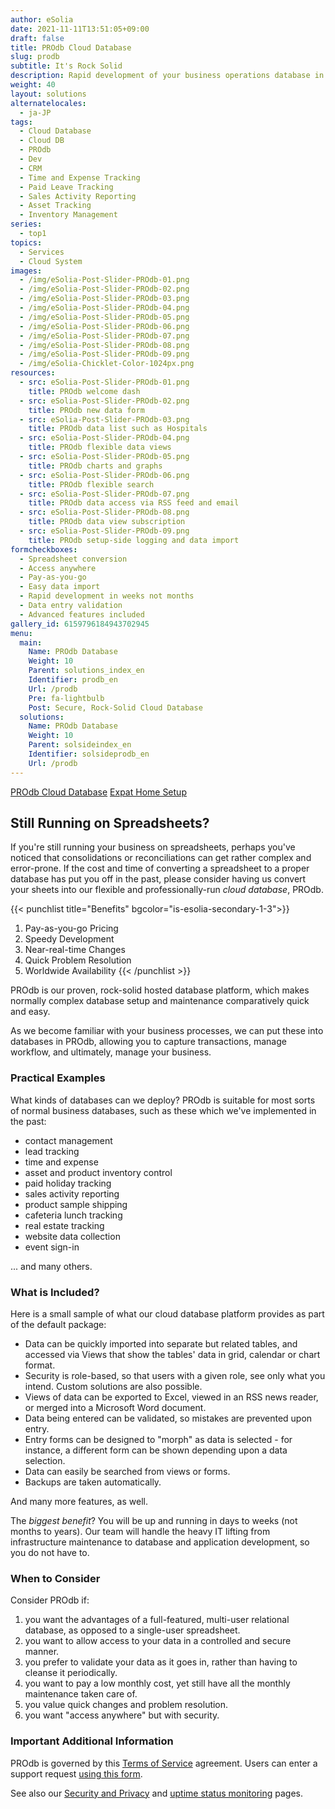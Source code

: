 ```yaml
---
author: eSolia
date: 2021-11-11T13:51:05+09:00
draft: false
title: PROdb Cloud Database
slug: prodb
subtitle: It's Rock Solid
description: Rapid development of your business operations database in eSolia PROdb cloud database. General software development projects. - from eSolia Inc.
weight: 40
layout: solutions
alternatelocales:
  - ja-JP
tags:
  - Cloud Database
  - Cloud DB
  - PROdb
  - Dev
  - CRM
  - Time and Expense Tracking
  - Paid Leave Tracking
  - Sales Activity Reporting
  - Asset Tracking
  - Inventory Management
series:
  - top1
topics:
  - Services
  - Cloud System
images:
  - /img/eSolia-Post-Slider-PROdb-01.png
  - /img/eSolia-Post-Slider-PROdb-02.png
  - /img/eSolia-Post-Slider-PROdb-03.png
  - /img/eSolia-Post-Slider-PROdb-04.png
  - /img/eSolia-Post-Slider-PROdb-05.png
  - /img/eSolia-Post-Slider-PROdb-06.png
  - /img/eSolia-Post-Slider-PROdb-07.png
  - /img/eSolia-Post-Slider-PROdb-08.png
  - /img/eSolia-Post-Slider-PROdb-09.png 
  - /img/eSolia-Chicklet-Color-1024px.png
resources:
  - src: eSolia-Post-Slider-PROdb-01.png
    title: PROdb welcome dash
  - src: eSolia-Post-Slider-PROdb-02.png
    title: PROdb new data form
  - src: eSolia-Post-Slider-PROdb-03.png
    title: PROdb data list such as Hospitals
  - src: eSolia-Post-Slider-PROdb-04.png
    title: PROdb flexible data views
  - src: eSolia-Post-Slider-PROdb-05.png
    title: PROdb charts and graphs
  - src: eSolia-Post-Slider-PROdb-06.png
    title: PROdb flexible search
  - src: eSolia-Post-Slider-PROdb-07.png
    title: PROdb data access via RSS feed and email
  - src: eSolia-Post-Slider-PROdb-08.png
    title: PROdb data view subscription
  - src: eSolia-Post-Slider-PROdb-09.png
    title: PROdb setup-side logging and data import
formcheckboxes:
  - Spreadsheet conversion
  - Access anywhere
  - Pay-as-you-go
  - Easy data import
  - Rapid development in weeks not months
  - Data entry validation
  - Advanced features included
gallery_id: 6159796184943702945
menu:
  main:
    Name: PROdb Database
    Weight: 10
    Parent: solutions_index_en
    Identifier: prodb_en
    Url: /prodb
    Pre: fa-lightbulb
    Post: Secure, Rock-Solid Cloud Database
  solutions:
    Name: PROdb Database
    Weight: 10
    Parent: solsideindex_en
    Identifier: solsideprodb_en
    Url: /prodb
---
```


<div class="buttons has-addons is-hidden-tablet">
  <a class="button" href="/solutions"><span class="icon"><i class="fas fa-anchor"></i></span></a>
  <a class="button is-active" href="/prodb">PROdb Cloud Database</a>
  <a class="button" href="/japan-expat-home-setup">Expat Home Setup</a>  
</div>

## Still Running on Spreadsheets?

If you're still running your business on spreadsheets, perhaps you've noticed that consolidations or reconciliations can get rather complex and error-prone. If the cost and time of converting a spreadsheet to a proper database has put you off in the past, please consider having us convert your sheets into our flexible and professionally-run _cloud database_, PROdb.

{{< punchlist title="Benefits" bgcolor="is-esolia-secondary-1-3">}}
1. Pay-as-you-go Pricing
1. Speedy Development
1. Near-real-time Changes
1. Quick Problem Resolution
1. Worldwide Availability
{{< /punchlist >}}

PROdb is our proven, rock-solid hosted database platform, which makes normally complex database setup and maintenance comparatively quick and easy.

As we become familiar with your business processes, we can put these into databases in PROdb, allowing you to capture transactions, manage workflow, and ultimately, manage your business.

### Practical Examples

What kinds of databases can we deploy? PROdb is suitable for most sorts of normal business databases, such as these which we've implemented in the past:

* contact management
* lead tracking
* time and expense
* asset and product inventory control
* paid holiday tracking
* sales activity reporting
* product sample shipping
* cafeteria lunch tracking
* real estate tracking
* website data collection
* event sign-in

... and many others.

### What is Included?

Here is a small sample of what our cloud database platform provides as part of the default package:

* Data can be quickly imported into separate but related tables, and accessed via Views that show the tables' data in grid, calendar or chart format.
* Security is role-based, so that users with a given role, see only what you intend. Custom solutions are also possible.
* Views of data can be exported to Excel, viewed in an RSS news reader, or merged into a Microsoft Word document.
* Data being entered can be validated, so mistakes are prevented upon entry.
* Entry forms can be designed to "morph" as data is selected - for instance, a different form can be shown depending upon a data selection.
* Data can easily be searched from views or forms.
* Backups are taken automatically.

And many more features, as well.

The _biggest benefit_? You will be up and running in days to weeks (not months to years). Our team will handle the heavy IT lifting from infrastructure maintenance to database and application development, so you do not have to.

### When to Consider

Consider PROdb if:

1. you want the advantages of a full-featured, multi-user relational database, as opposed to a single-user spreadsheet.
1. you want to allow access to your data in a controlled and secure manner.
1. you prefer to validate your data as it goes in, rather than having to cleanse it periodically.
1. you want to pay a low monthly cost, yet still have all the monthly maintenance taken care of.
1. you value quick changes and problem resolution.
1. you want "access anywhere" but with security.

### Important Additional Information

PROdb is governed by this [Terms of Service](/prodb-tos) agreement. Users can enter a support request [using this form](/prodb-support).

See also our [Security and Privacy](/prodb-security-and-privacy) and <a class="link" href="https://status.esolia.pro" target="_blank">uptime status monitoring</a> pages.
